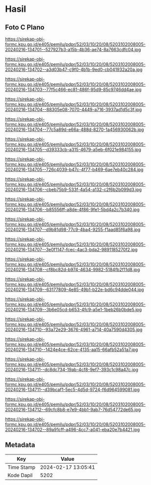 # Hasil

## Foto C Plano

https://sirekap-obj-formc.kpu.go.id/e405/pemilu/pdpr/52/03/10/20/08/5203102008005-20240216-134701--527927b3-a15b-4b36-ae74-8a7663cdfc04.jpg

https://sirekap-obj-formc.kpu.go.id/e405/pemilu/pdpr/52/03/10/20/08/5203102008005-20240216-134702--a3d03b47-c9f0-4b1b-9ed0-cb041932a20a.jpg

https://sirekap-obj-formc.kpu.go.id/e405/pemilu/pdpr/52/03/10/20/08/5203102008005-20240216-134703--77f5c466-ec81-486f-95d9-85c9746dd4ae.jpg

https://sirekap-obj-formc.kpu.go.id/e405/pemilu/pdpr/52/03/10/20/08/5203102008005-20240216-134704--88305e08-7070-4449-a716-3937ad1d5c3f.jpg

https://sirekap-obj-formc.kpu.go.id/e405/pemilu/pdpr/52/03/10/20/08/5203102008005-20240216-134704--77c5a89d-e66a-488d-8270-1a456930062b.jpg

https://sirekap-obj-formc.kpu.go.id/e405/pemilu/pdpr/52/03/10/20/08/5203102008005-20240216-134705--d39333cb-a315-4679-a5eb-6f021e984155.jpg

https://sirekap-obj-formc.kpu.go.id/e405/pemilu/pdpr/52/03/10/20/08/5203102008005-20240216-134705--726c4039-b47c-4f77-b469-6ae7eb40c284.jpg

https://sirekap-obj-formc.kpu.go.id/e405/pemilu/pdpr/52/03/10/20/08/5203102008005-20240216-134706--cbeb75b9-533f-4a54-a132-c2f6b2b099d3.jpg

https://sirekap-obj-formc.kpu.go.id/e405/pemilu/pdpr/52/03/10/20/08/5203102008005-20240216-134706--b85556ff-a8de-4f86-9fe1-5bd4a2c7b340.jpg

https://sirekap-obj-formc.kpu.go.id/e405/pemilu/pdpr/52/03/10/20/08/5203102008005-20240216-134707--d9b81d98-77c9-4ba4-9255-f1aad85f6a98.jpg

https://sirekap-obj-formc.kpu.go.id/e405/pemilu/pdpr/52/03/10/20/08/5203102008005-20240216-134707--3e0f1147-fcec-4ac3-bda2-9891185270f2.jpg

https://sirekap-obj-formc.kpu.go.id/e405/pemilu/pdpr/52/03/10/20/08/5203102008005-20240216-134708--cf8bc82d-b974-4634-9982-5184fb2f11d8.jpg

https://sirekap-obj-formc.kpu.go.id/e405/pemilu/pdpr/52/03/10/20/08/5203102008005-20240216-134709--63177809-4e85-49b1-b22e-bd6c94dde044.jpg

https://sirekap-obj-formc.kpu.go.id/e405/pemilu/pdpr/52/03/10/20/08/5203102008005-20240216-134709--3b6e05cd-b653-4fc9-a5e1-1beb26b0bde5.jpg

https://sirekap-obj-formc.kpu.go.id/e405/pemilu/pdpr/52/03/10/20/08/5203102008005-20240216-134710--93a72e29-3676-4961-a714-40a7590d4305.jpg

https://sirekap-obj-formc.kpu.go.id/e405/pemilu/pdpr/52/03/10/20/08/5203102008005-20240216-134710--1424e4ce-62ce-4135-aa15-66afb52a51a7.jpg

https://sirekap-obj-formc.kpu.go.id/e405/pemilu/pdpr/52/03/10/20/08/5203102008005-20240216-134711--dc8dc734-19ab-4cf8-9ef7-393c1c98a47c.jpg

https://sirekap-obj-formc.kpu.go.id/e405/pemilu/pdpr/52/03/10/20/08/5203102008005-20240216-134711--d39bcaf1-5ec5-4d5d-9724-f6d964599081.jpg

https://sirekap-obj-formc.kpu.go.id/e405/pemilu/pdpr/52/03/10/20/08/5203102008005-20240216-134712--69cfc8b8-e7e9-4bb1-9ab7-76d54772de65.jpg

https://sirekap-obj-formc.kpu.go.id/e405/pemilu/pdpr/52/03/10/20/08/5203102008005-20240216-134702--89a91cff-a496-4cc7-a041-eba20e7b4421.jpg


## Metadata

| Key        | Value               |
| ---------- | ------------------- |
| Time Stamp | 2024-02-17 13:05:41 |
| Kode Dapil | 5202                |



